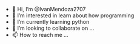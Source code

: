 - 👋 Hi, I’m @IvanMendoza2707
- 👀 I’m interested in learn about how programming
- 🌱 I’m currently learning python
- 💞️ I’m looking to collaborate on ...
- 📫 How to reach me ...

<!---
IvanMendoza2707/IvanMendoza2707 is a ✨ special ✨ repository because its `README.md` (this file) appears on your GitHub profile.
You can click the Preview link to take a look at your changes.
--->
